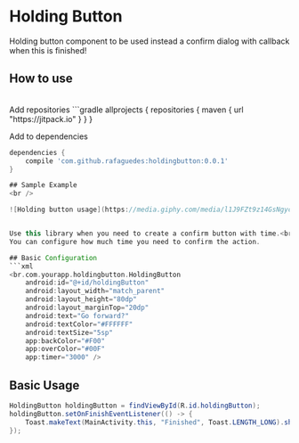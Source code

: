 # Holding Button
Holding button component to be used instead a confirm dialog with callback when this is finished!

## How to use
</br>
Add repositories
```gradle
allprojects {
    repositories {
        maven { url "https://jitpack.io" }
    }
}

Add to dependencies
```gradle
dependencies {
    compile 'com.github.rafaguedes:holdingbutton:0.0.1'
}

## Sample Example
<br />

![Holding button usage](https://media.giphy.com/media/l1J9FZt9z14GsNgyc/giphy.gif)


Use this library when you need to create a confirm button with time.<br />
You can configure how much time you need to confirm the action.

## Basic Configuration
```xml
<br.com.yourapp.holdingbutton.HoldingButton
    android:id="@+id/holdingButton"
    android:layout_width="match_parent"
    android:layout_height="80dp"
    android:layout_marginTop="20dp"
    android:text="Go forward?"
    android:textColor="#FFFFFF"
    android:textSize="5sp"
    app:backColor="#F00"
    app:overColor="#00F"
    app:timer="3000" />
```

## Basic Usage
```java
HoldingButton holdingButton = findViewById(R.id.holdingButton);
holdingButton.setOnFinishEventListener(() -> {
    Toast.makeText(MainActivity.this, "Finished", Toast.LENGTH_LONG).show();
});
```
